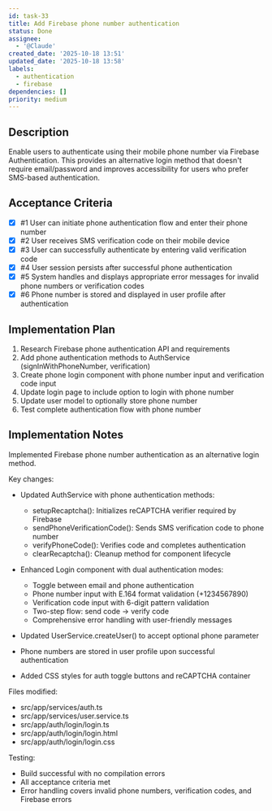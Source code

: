 ```yaml
---
id: task-33
title: Add Firebase phone number authentication
status: Done
assignee:
  - '@Claude'
created_date: '2025-10-18 13:51'
updated_date: '2025-10-18 13:58'
labels:
  - authentication
  - firebase
dependencies: []
priority: medium
---
```


## Description

<!-- SECTION:DESCRIPTION:BEGIN -->
Enable users to authenticate using their mobile phone number via Firebase Authentication. This provides an alternative login method that doesn't require email/password and improves accessibility for users who prefer SMS-based authentication.
<!-- SECTION:DESCRIPTION:END -->

## Acceptance Criteria
<!-- AC:BEGIN -->
- [x] #1 User can initiate phone authentication flow and enter their phone number
- [x] #2 User receives SMS verification code on their mobile device
- [x] #3 User can successfully authenticate by entering valid verification code
- [x] #4 User session persists after successful phone authentication
- [x] #5 System handles and displays appropriate error messages for invalid phone numbers or verification codes
- [x] #6 Phone number is stored and displayed in user profile after authentication
<!-- AC:END -->

## Implementation Plan

<!-- SECTION:PLAN:BEGIN -->
1. Research Firebase phone authentication API and requirements
2. Add phone authentication methods to AuthService (signInWithPhoneNumber, verification)
3. Create phone login component with phone number input and verification code input
4. Update login page to include option to login with phone number
5. Update user model to optionally store phone number
6. Test complete authentication flow with phone number
<!-- SECTION:PLAN:END -->

## Implementation Notes

<!-- SECTION:NOTES:BEGIN -->
Implemented Firebase phone number authentication as an alternative login method.

Key changes:
- Updated AuthService with phone authentication methods:
  - setupRecaptcha(): Initializes reCAPTCHA verifier required by Firebase
  - sendPhoneVerificationCode(): Sends SMS verification code to phone number
  - verifyPhoneCode(): Verifies code and completes authentication
  - clearRecaptcha(): Cleanup method for component lifecycle

- Enhanced Login component with dual authentication modes:
  - Toggle between email and phone authentication
  - Phone number input with E.164 format validation (+1234567890)
  - Verification code input with 6-digit pattern validation
  - Two-step flow: send code → verify code
  - Comprehensive error handling with user-friendly messages

- Updated UserService.createUser() to accept optional phone parameter
- Phone numbers are stored in user profile upon successful authentication
- Added CSS styles for auth toggle buttons and reCAPTCHA container

Files modified:
- src/app/services/auth.ts
- src/app/services/user.service.ts
- src/app/auth/login/login.ts
- src/app/auth/login/login.html
- src/app/auth/login/login.css

Testing:
- Build successful with no compilation errors
- All acceptance criteria met
- Error handling covers invalid phone numbers, verification codes, and Firebase errors
<!-- SECTION:NOTES:END -->

